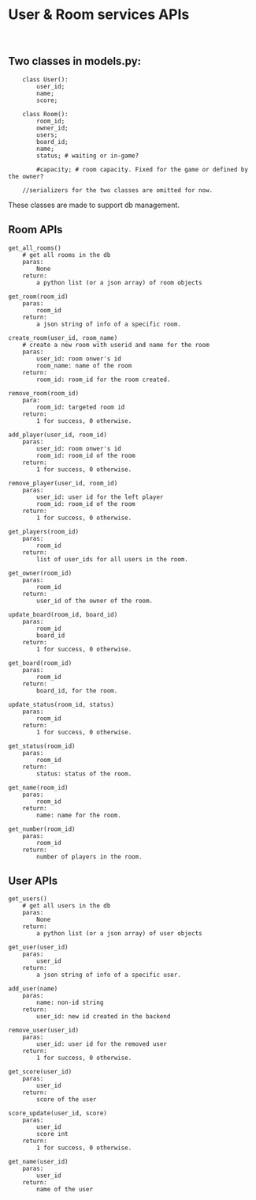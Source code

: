 # User & Room services APIs
​
## Two classes in models.py:
		
		class User():
			user_id;
			name;
			score;
		
		class Room():
			room_id;
			owner_id;
			users;
			board_id;
			name;
			status; # waiting or in-game?
			
			#capacity; # room capacity. Fixed for the game or defined by the owner?
		
		//serializers for the two classes are omitted for now.
		
​These classes are made to support db management.
    
## Room APIs

	get_all_rooms()
		# get all rooms in the db
		paras: 
			None
		return: 
			a python list (or a json array) of room objects
	
	get_room(room_id)
		paras:
			room_id
		return:
			a json string of info of a specific room.

	create_room(user_id, room_name)
		# create a new room with userid and name for the room
		paras:
			user_id: room onwer's id
			room_name: name of the room
		return:
			room_id: room_id for the room created.
			
	remove_room(room_id)
		para:
			room_id: targeted room id
		return:
			1 for success, 0 otherwise.
	
	add_player(user_id, room_id)
		paras:
			user_id: room onwer's id
			room_id: room_id of the room	
		return:
			1 for success, 0 otherwise.
			
	remove_player(user_id, room_id)
		paras:
			user_id: user id for the left player
			room_id: room_id of the room	
		return:
			1 for success, 0 otherwise.
	
	get_players(room_id)
		paras: 
			room_id
		return:
			list of user_ids for all users in the room.

	get_owner(room_id)
		paras: 
			room_id
		return:
			user_id of the owner of the room.
			
	update_board(room_id, board_id)
		paras: 
			room_id
			board_id
		return:
			1 for success, 0 otherwise.
			
	get_board(room_id)
		paras: 
			room_id
		return:
			board_id, for the room.
			
	update_status(room_id, status)
		paras: 
			room_id
		return:
			1 for success, 0 otherwise.
			
	get_status(room_id)
		paras: 
			room_id
		return:
			status: status of the room.	
	
	get_name(room_id)
		paras: 
			room_id
		return:
			name: name for the room.
			
	get_number(room_id)
		paras: 
			room_id
		return:
			number of players in the room.
			
## User APIs

	get_users()
		# get all users in the db
		paras: 
			None
		return: 
			a python list (or a json array) of user objects

	get_user(user_id)
		paras:
			user_id
		return:
			a json string of info of a specific user.
	
	add_user(name)
		paras:
			name: non-id string	
		return:
			user_id: new id created in the backend
			
	remove_user(user_id)
		paras:
			user_id: user id for the removed user
		return:
			1 for success, 0 otherwise.

	get_score(user_id)
		paras:
			user_id
		return:
			score of the user
		
	score_update(user_id, score)
		paras: 
			user_id
			score int
		return:
			1 for success, 0 otherwise.
			
	get_name(user_id)
		paras:
			user_id
		return:
			name of the user	

			
			
			
			
			
			
			
			
			
			
			
			
			
			
			
			
			
	
	
	
			